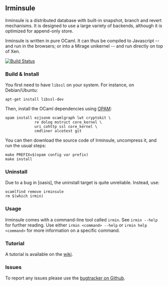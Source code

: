 ## Irminsule

Irminsule is a distributed database with built-in snapshot, branch and
revert mechanisms. It is designed to use a large variety of backends,
although it is optimized for append-only store.

Irminsule is written in pure OCaml. It can thus be compiled to Javascript
-- and run in the browsers; or into a Mirage unikernel -- and run directly
on top of Xen.

[![Build Status](https://travis-ci.org/samoht/irminsule.png?branch=master)](https://travis-ci.org/samoht/irminsule)

### Build & Install

You first need to have `libssl` on your system. For instance, on Debian/Ubuntu:
```
apt-get install libssl-dev
```

Then, install the OCaml dependencies using [OPAM](http://opam.ocaml.org):
```
opam install ezjsonm ocamlgraph lwt cryptokit \
             re dolog mstruct core_kernel \
             uri cohttp ssl core_kernel \
             cmdliner alcotest git
```

You can then download the source code of Irminsule, uncompress it, and run
the usual steps:

```
make PREFIX=$(opam config var prefix)
make install
```

### Uninstall

Due to a bug in [oasis], the uninstall target is quite unreliable. Instead, use:

```
ocamlfind remove irminsule
rm $(which irmin)
```

### Usage

Irminsule comes with a command-line tool called `irmin`. See `irmin
 --help` for further reading. Use either `irmin <command> --help` or
 `irmin help <command>` for more information on a specific command.

### Tutorial

A tutorial is available on the [wiki](https://github.com/samoht/irminsule/wiki/Getting-Started).

### Issues

To report any issues please use the [bugtracker on Github](https://github.com/samoht/issues).
